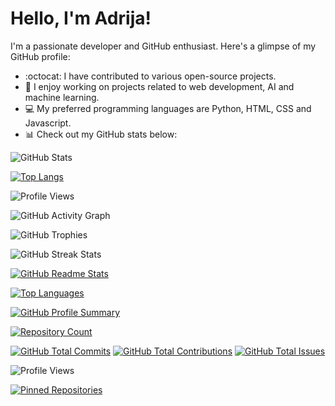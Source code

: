 # Hello, I'm Adrija! 

I'm a passionate developer and GitHub enthusiast. Here's a glimpse of my GitHub profile:

- :octocat: I have contributed to various open-source projects.
- :rocket: I enjoy working on projects related to web development, AI and machine learning.
- :computer: My preferred programming languages are Python, HTML, CSS and Javascript.
- :bar_chart: Check out my GitHub stats below:

![GitHub Stats]( https://github-readme-stats.vercel.app/api?username=Adrija-G&show_icons=true&count_private=true )

[![Top Langs]( https://github-readme-stats.vercel.app/api/top-langs/?username=Adrija-G) ]( https://github.com/Adrija-G )

![Profile Views](https://komarev.com/ghpvc/?username=Adrija-G)

![GitHub Activity Graph](https://activity-graph.herokuapp.com/graph?username=Adrija-G)

![GitHub Trophies](https://github-profile-trophy.vercel.app/?username=Adrija-G)

![GitHub Streak Stats](https://github-readme-streak-stats.herokuapp.com/?user=Adrija-G)

[![GitHub Readme Stats](https://github-readme-stats.vercel.app/api?username=Adrija-G&show_icons=true&theme=dark)](https://github.com/Adrija-G)

[![Top Languages](https://github-readme-stats.vercel.app/api/top-langs/?username=Adrija-G&layout=compact)](https://github.com/Adrija-G)

[![GitHub Profile Summary](https://profile-summary-for-github.com/user/Adrija-G)](https://github.com/Adrija-G)

[![Repository Count](https://img.shields.io/badge/Repositories-XX-brightgreen)](https://github.com/Adrija-G?tab=repositories)

[![GitHub Total Commits](https://badgen.net/github/commits/Adrija-G)](https://github.com/Adrija-G)
[![GitHub Total Contributions](https://badgen.net/github/last-commit/Adrija-G)](https://github.com/Adrija-G)
[![GitHub Total Issues](https://badgen.net/github/open-issues/Adrija-G)](https://github.com/Adrija-G)

![Profile Views](https://komarev.com/ghpvc/?username=Adrija-G)

[![Pinned Repositories](https://github-readme-stats.vercel.app/api/pin/?username=Adrija-G&repo=Computer-Network-Algorithms-in-Python)](https://github.com/Adrija-G)


